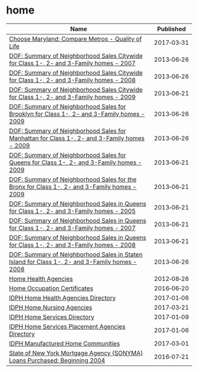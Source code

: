 # home

Name | Published
---- | ---------
[Choose Maryland: Compare Metros - Quality of Life](../datasets/yjpu-x8hr.md) | 2017&#x2011;03&#x2011;31
[DOF: Summary of Neighborhood Sales Citywide for Class 1-, 2- and 3-Family homes - 2007](../datasets/hdu7-ujt4.md) | 2013&#x2011;06&#x2011;26
[DOF: Summary of Neighborhood Sales Citywide for Class 1-, 2- and 3-Family homes - 2008](../datasets/ugc2-6t2g.md) | 2013&#x2011;06&#x2011;26
[DOF: Summary of Neighborhood Sales Citywide for Class 1-, 2- and 3-Family homes - 2009](../datasets/5ps9-yuef.md) | 2013&#x2011;06&#x2011;21
[DOF: Summary of Neighborhood Sales for Brooklyn for Class 1-, 2- and 3-Family homes - 2009](../datasets/nbun-a9vi.md) | 2013&#x2011;06&#x2011;26
[DOF: Summary of Neighborhood Sales for Manhattan for Class 1-, 2- and 3-Family homes - 2009](../datasets/5yay-3jd5.md) | 2013&#x2011;06&#x2011;26
[DOF: Summary of Neighborhood Sales for Queens for Class 1-, 2- and 3-Family homes - 2009](../datasets/948r-3ads.md) | 2013&#x2011;06&#x2011;21
[DOF: Summary of Neighborhood Sales for the Bronx for Class 1-, 2- and 3-Family homes - 2009](../datasets/w4v6-3sdt.md) | 2013&#x2011;06&#x2011;21
[DOF: Summary of Neighborhood Sales in Queens for Class 1-, 2- and 3-Family homes - 2005](../datasets/7fnf-kyf4.md) | 2013&#x2011;06&#x2011;21
[DOF: Summary of Neighborhood Sales in Queens for Class 1-, 2- and 3-Family homes - 2007](../datasets/hcv4-fhfs.md) | 2013&#x2011;06&#x2011;21
[DOF: Summary of Neighborhood Sales in Queens for Class 1-, 2- and 3-Family homes - 2008](../datasets/aa5u-mys6.md) | 2013&#x2011;06&#x2011;21
[DOF: Summary of Neighborhood Sales in Staten Island for Class 1-, 2- and 3-Family homes - 2008](../datasets/rp8m-vm93.md) | 2013&#x2011;06&#x2011;26
[Home Health Agencies](../datasets/3ekp-jm2z.md) | 2012&#x2011;08&#x2011;26
[Home Occupation Certificates](../datasets/sryj-zivk.md) | 2016&#x2011;06&#x2011;20
[IDPH Home Health Agencies Directory](../datasets/h54t-6qsk.md) | 2017&#x2011;01&#x2011;06
[IDPH Home Nursing Agencies](../datasets/876x-r9pn.md) | 2017&#x2011;03&#x2011;21
[IDPH Home Services Directory](../datasets/swzv-788p.md) | 2017&#x2011;01&#x2011;09
[IDPH Home Services Placement Agencies Directory](../datasets/4j2z-ittf.md) | 2017&#x2011;01&#x2011;06
[IDPH Manufactured Home Communities](../datasets/bwdr-3569.md) | 2017&#x2011;03&#x2011;01
[State of New York Mortgage Agency (SONYMA) Loans Purchased: Beginning 2004](../datasets/22ew-dxez.md) | 2016&#x2011;07&#x2011;21

